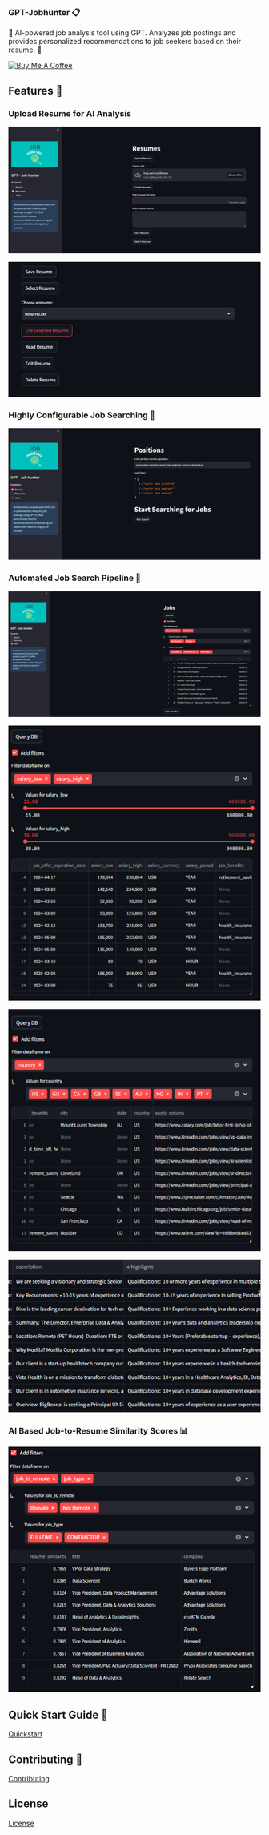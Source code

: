 ### GPT-Jobhunter 📋

🤖 AI-powered job analysis tool using GPT. Analyzes job postings and provides personalized recommendations to job seekers based on their resume. 📝

<a href="https://buymeacoffee.com/jjespinozag" target="_blank">
    <img src="https://cdn.buymeacoffee.com/buttons/default-orange.png" alt="Buy Me A Coffee" height="41" width="174">
</a>

## Features 🌟

### Upload Resume for AI Analysis
![Resume Upload](images/image_ui_resume_load.jpg)

![Resume CRUD Operations](images/image_ui_resume_CRUD.jpg)

### Highly Configurable Job Searching 🧐
![Job Search](images/image_ui_job_search.png)

### Automated Job Search Pipeline 🚀

![Job Search Results Filtering](images/image_ui_job_filters.png)

![Salary Extraction](images/image_ui_salary.png)

![Job location](images/image_ui_job_location_apply_options.png)

![Job description](images/image_ui_description_highlights.png) 


### AI Based Job-to-Resume Similarity Scores 📊
![Job Similarity](images/image_ui_job_similarity.png)


## Quick Start Guide 🚀

[Quickstart](INSTALL.md)

## Contributing 🤝

[Contributing](CONTRIBUTING.md)

## License

[License](LISENSE.md)
